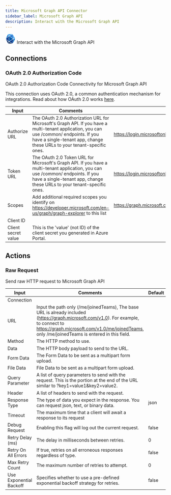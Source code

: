 ```yaml
---
title: Microsoft Graph API Connector
sidebar_label: Microsoft Graph API
description: Interact with the Microsoft Graph API
---
```


![Microsoft Graph API](./assets/microsoft-graph-api.png#connector-icon)
Interact with the Microsoft Graph API

## Connections

### OAuth 2.0 Authorization Code

OAuth 2.0 Authorization Code Connectivity for Microsoft Graph API

This connection uses OAuth 2.0, a common authentication mechanism for integrations.
Read about how OAuth 2.0 works [here](../oauth2.md).

| Input               | Comments                                                                                                                                                                                                            | Default                                                        |
| ------------------- | ------------------------------------------------------------------------------------------------------------------------------------------------------------------------------------------------------------------- | -------------------------------------------------------------- |
| Authorize URL       | The OAuth 2.0 Authorization URL for Microsoft's Graph API. If you have a multi-tenant application, you can use /common/ endpoints. If you have a single-tenant app, change these URLs to your tenant-specific ones. | https://login.microsoftonline.com/common/oauth2/v2.0/authorize |
| Token URL           | The OAuth 2.0 Token URL for Microsoft's Graph API. If you have a multi-tenant application, you can use /common/ endpoints. If you have a single-tenant app, change these URLs to your tenant-specific ones.         | https://login.microsoftonline.com/common/oauth2/v2.0/token     |
| Scopes              | Add additional required scopes you identify on https://developer.microsoft.com/en-us/graph/graph-explorer to this list                                                                                              | https://graph.microsoft.com/User.Read.All offline_access       |
| Client ID           |                                                                                                                                                                                                                     |                                                                |
| Client secret value | This is the 'value' (not ID) of the client secret you generated in Azure Portal.                                                                                                                                    |                                                                |

## Actions

### Raw Request

Send raw HTTP request to Microsoft Graph API

| Input                   | Comments                                                                                                                                                                                                                               | Default |
| ----------------------- | -------------------------------------------------------------------------------------------------------------------------------------------------------------------------------------------------------------------------------------- | ------- |
| Connection              |                                                                                                                                                                                                                                        |         |
| URL                     | Input the path only (/me/joinedTeams), The base URL is already included (https://graph.microsoft.com/v1.0). For example, to connect to https://graph.microsoft.com/v1.0/me/joinedTeams, only /me/joinedTeams is entered in this field. |         |
| Method                  | The HTTP method to use.                                                                                                                                                                                                                |         |
| Data                    | The HTTP body payload to send to the URL.                                                                                                                                                                                              |         |
| Form Data               | The Form Data to be sent as a multipart form upload.                                                                                                                                                                                   |         |
| File Data               | File Data to be sent as a multipart form upload.                                                                                                                                                                                       |         |
| Query Parameter         | A list of query parameters to send with the request. This is the portion at the end of the URL similar to ?key1=value1&key2=value2.                                                                                                    |         |
| Header                  | A list of headers to send with the request.                                                                                                                                                                                            |         |
| Response Type           | The type of data you expect in the response. You can request json, text, or binary data.                                                                                                                                               | json    |
| Timeout                 | The maximum time that a client will await a response to its request                                                                                                                                                                    |         |
| Debug Request           | Enabling this flag will log out the current request.                                                                                                                                                                                   | false   |
| Retry Delay (ms)        | The delay in milliseconds between retries.                                                                                                                                                                                             | 0       |
| Retry On All Errors     | If true, retries on all erroneous responses regardless of type.                                                                                                                                                                        | false   |
| Max Retry Count         | The maximum number of retries to attempt.                                                                                                                                                                                              | 0       |
| Use Exponential Backoff | Specifies whether to use a pre-defined exponential backoff strategy for retries.                                                                                                                                                       | false   |
